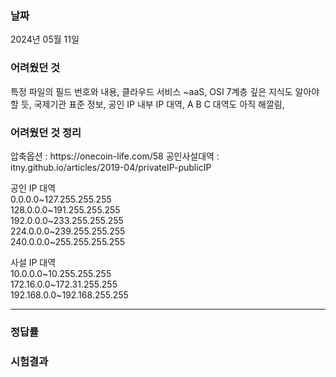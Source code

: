 <h3>날짜</h3>
2024년 05월 11일  

<h3>어려웠던 것</h3>
특정 파일의 필드 번호와 내용, 클라우드 서비스 ~aaS,  
OSI 7계층 깊은 지식도 알아야 할 듯, 국제기관 표준 정보,  
공인 IP 내부 IP 대역, A B C 대역도 아직 해깔림,  


<h3>어려웠던 것 정리</h3>
압축옵션 : https://onecoin-life.com/58  
공인사설대역 : itny.github.io/articles/2019-04/privateIP-publicIP  
  
공인 IP 대역  
0.0.0.0~127.255.255.255  
128.0.0.0~191.255.255.255  
192.0.0.0~233.255.255.255  
224.0.0.0~239.255.255.255  
240.0.0.0~255.255.255.255  
  
사설 IP 대역  
10.0.0.0~10.255.255.255  
172.16.0.0~172.31.255.255  
192.168.0.0~192.168.255.255  
  

***

<h3>정답률</h3>


<h3>시험결과</h3>
